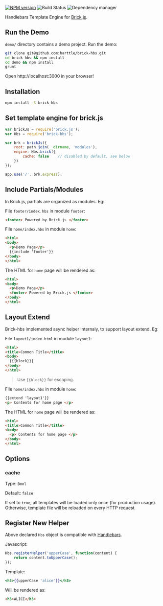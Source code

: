 [![NPM version](https://img.shields.io/npm/v/brick-hbs.svg?style=flat)](https://www.npmjs.org/package/brick-hbs)
![Build Status](https://travis-ci.org/brick-js/brick-hbs.svg?branch=master)
![Dependency manager](https://david-dm.org/brick-js/brick-hbs.png)

Handlebars Template Engine for [Brick.js][brk].

## Run the Demo

`demo/` directory contains a demo project. Run the demo:

```bash
git clone git@github.com:harttle/brick-hbs.git
cd brick-hbs && npm install
cd demo && npm install
grunt
```

Open http://localhost:3000 in your browser!

## Installation

```bash
npm install -S brick-hbs
```

## Set template engine for brick.js

```javascript
var brickJs = require('brick.js');
var Hbs = require('brick-hbs');

var brk = brickJs({
    root: path.join(__dirname, 'modules'),
    engine: Hbs.brick({
        cache: false    // disabled by default, see below
    })
});

app.use('/', brk.express);
```

## Include Partials/Modules

In Brick.js, partials are organized as modules. Eg:

File `footer/index.hbs` in module `footer`:

```html
<footer> Powered by Brick.js </footer>
```

File `home/index.hbs` in module `home`:

```html
<html>
<body>
  <p>Demo Page</p>
  {{include 'footer'}}
</body>
</html>
```

The HTML for `home` page will be rendered as:

```html
<html>
<body>
  <p>Demo Page</p>
  <footer> Powered by Brick.js </footer>
</body>
</html>
```

## Layout Extend 

Brick-hbs implemented async helper internaly, to support layout extend. Eg: 

File `layout1/index.html` in module `layout1`:

```html
<html>
<title>Common Title</title>
<body>
  {{{block}}}
</body>
</html>
```

> Use `{{block}}` for escaping.

File `home/index.hbs` in module `home`:

```html
{{extend 'layout1'}}
<p> Contents for home page </p>
```

The HTML for `home` page will be rendered as:

```html
<html>
<title>Common Title</title>
<body>
  <p> Contents for home page </p>
</body>
</html>
```

## Options

### cache

Type: `Bool`

Default: `false`

If set to `true`, all templates will be loaded only once (for production usage). Otherwise, template file will be reloaded on every HTTP request.

## Register New Helper

Above declared `Hbs` object is compatible with [Handlebars][Handlebars].

Javascript:

```javascript
Hbs.registerHelper('upperCase', function(content) {
    return content.toUpperCase();
});
```

Template:

```handlebars
<h3>{{upperCase 'alice'}}</h3>
```

Will be rendered as:
 
```html
<h3>ALICE</h3>
```

[brk]: https://github.com/harttle/brick-hbs
[Handlebars]: http://handlebarsjs.com/
